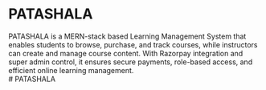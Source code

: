 # PATASHALA
PATASHALA is a MERN-stack based Learning Management System that enables students to browse, purchase, and track courses, while instructors can create and manage course content. With Razorpay integration and super admin control, it ensures secure payments, role-based access, and efficient online learning management.  
#   P A T A S H A L A  
 